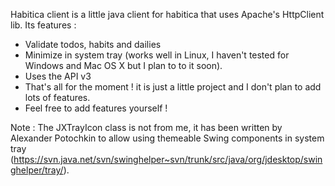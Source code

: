 Habitica client is a little java client for habitica that uses Apache's HttpClient lib.
Its features : 
- Validate todos, habits and dailies
- Minimize in system tray (works well in Linux, I haven't tested for Windows and Mac OS X but I plan to to it soon).
- Uses the API v3
- That's all for the moment ! it is just a little project and I don't plan to add lots of features.
- Feel free to add features yourself !

Note : The JXTrayIcon class is not from me, it has been written by Alexander Potochkin to allow using themeable Swing components in system tray (https://svn.java.net/svn/swinghelper~svn/trunk/src/java/org/jdesktop/swinghelper/tray/).
